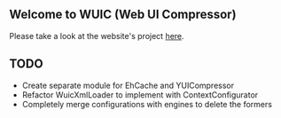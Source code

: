 ## Welcome to WUIC (Web UI Compressor) 

Please take a look at the website's project [here](http://gdrouet.github.io/wuic/).

## TODO

- Create separate module for EhCache and YUICompressor
- Refactor WuicXmlLoader to implement with ContextConfigurator
- Completely merge configurations with engines to delete the formers